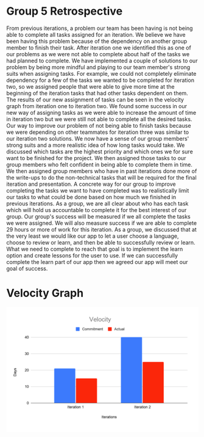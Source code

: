 Group 5 Retrospective
=====================

From previous iterations, a problem our team has been having is not being able to complete all tasks assigned for an iteration. We believe we have been having this problem because of the dependency on another group member to finish their task. After iteration one we identified this as one of our problems as we were not able to complete about half of the tasks we had planned to complete. 
We have implemented a couple of solutions to our problem by being more mindful and playing to our team member's strong suits when assigning tasks. For example, we could not completely eliminate dependency for a few of the tasks we wanted to be completed for iteration two, so we assigned people that were able to give more time at the beginning of the iteration tasks that had other tasks dependent on them. The results of our new assignment of tasks can be seen in the velocity graph from iteration one to iteration two. We found some success in our new way of assigning tasks as we were able to increase the amount of time in iteration two but we were still not able to complete all the desired tasks. 
Our way to improve our problem of not being able to finish tasks because we were depending on other teammates for iteration three was similar to our iteration two solutions. We now have a sense of our group members' strong suits and a more realistic idea of how long tasks would take. We discussed which tasks are the highest priority and which ones we for sure want to be finished for the project. We then assigned those tasks to our group members who felt confident in being able to complete them in time. We then assigned group members who have in past iterations done more of the write-ups to do the non-technical tasks that will be required for the final iteration and presentation. 
A concrete way for our group to improve completing the tasks we want to have completed was to realistically limit our tasks to what could be done based on how much we finished in previous iterations. As a group, we are all clear about who has each task which will hold us accountable to complete it for the best interest of our group. Our group's success will be measured if we all complete the tasks we were assigned. We will also measure success if we are able to complete 29 hours or more of work for this iteration. 
As a group, we discussed that at the very least we would like our app to let a user choose a language, choose to review or learn, and then be able to successfully review or learn. What we need to complete to reach that goal is to implement the learn option and create lessons for the user to use. If we can successfully complete the learn part of our app then we agreed our app will meet our goal of success.

Velocity Graph
==============

![Velocity_Graph.pdf](retrospective_velocity_graph.png)